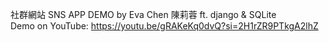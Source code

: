 社群網站 SNS APP DEMO by Eva Chen 陳莉蓉 ft. django & SQLite<br>
Demo on YouTube: https://youtu.be/gRAKeKq0dvQ?si=2H1rZR9PTkgA2lhZ
